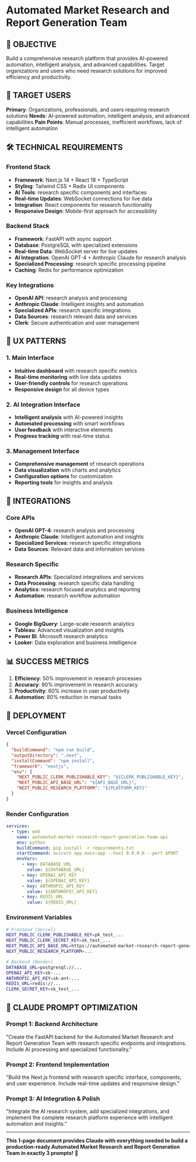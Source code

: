 # Automated Market Research and Report Generation Team

## 🎯 OBJECTIVE
Build a comprehensive research platform that provides AI-powered automation, intelligent analysis, and advanced capabilities. Target organizations and users who need research solutions for improved efficiency and productivity.

## 👥 TARGET USERS
**Primary**: Organizations, professionals, and users requiring research solutions
**Needs**: AI-powered automation, intelligent analysis, and advanced capabilities
**Pain Points**: Manual processes, inefficient workflows, lack of intelligent automation

## 🛠️ TECHNICAL REQUIREMENTS

### Frontend Stack
- **Framework**: Next.js 14 + React 18 + TypeScript
- **Styling**: Tailwind CSS + Radix UI components
- **AI Tools**: research specific components and interfaces
- **Real-time Updates**: WebSocket connections for live data
- **Integration**: React components for research functionality
- **Responsive Design**: Mobile-first approach for accessibility

### Backend Stack
- **Framework**: FastAPI with async support
- **Database**: PostgreSQL with specialized extensions
- **Real-time Data**: WebSocket server for live updates
- **AI Integration**: OpenAI GPT-4 + Anthropic Claude for research analysis
- **Specialized Processing**: research specific processing pipeline
- **Caching**: Redis for performance optimization

### Key Integrations
- **OpenAI API**: research analysis and processing
- **Anthropic Claude**: Intelligent insights and automation
- **Specialized APIs**: research specific integrations
- **Data Sources**: research relevant data and services
- **Clerk**: Secure authentication and user management

## 🎨 UX PATTERNS

### 1. Main Interface
- **Intuitive dashboard** with research specific metrics
- **Real-time monitoring** with live data updates
- **User-friendly controls** for research operations
- **Responsive design** for all device types

### 2. AI Integration Interface
- **Intelligent analysis** with AI-powered insights
- **Automated processing** with smart workflows
- **User feedback** with interactive elements
- **Progress tracking** with real-time status

### 3. Management Interface
- **Comprehensive management** of research operations
- **Data visualization** with charts and analytics
- **Configuration options** for customization
- **Reporting tools** for insights and analysis

## 🔗 INTEGRATIONS

### Core APIs
- **OpenAI GPT-4**: research analysis and processing
- **Anthropic Claude**: Intelligent automation and insights
- **Specialized Services**: research specific integrations
- **Data Sources**: Relevant data and information services

### Research Specific
- **Research APIs**: Specialized integrations and services
- **Data Processing**: research specific data handling
- **Analytics**: research focused analytics and reporting
- **Automation**: research workflow automation

### Business Intelligence
- **Google BigQuery**: Large-scale research analytics
- **Tableau**: Advanced visualization and insights
- **Power BI**: Microsoft research analytics
- **Looker**: Data exploration and business intelligence

## 📊 SUCCESS METRICS
1. **Efficiency**: 50% improvement in research processes
2. **Accuracy**: 90% improvement in research accuracy
3. **Productivity**: 60% increase in user productivity
4. **Automation**: 80% reduction in manual tasks

## 🚀 DEPLOYMENT

### Vercel Configuration
```json
{
  "buildCommand": "npm run build",
  "outputDirectory": ".next",
  "installCommand": "npm install",
  "framework": "nextjs",
  "env": {
    "NEXT_PUBLIC_CLERK_PUBLISHABLE_KEY": "${CLERK_PUBLISHABLE_KEY}",
    "NEXT_PUBLIC_API_BASE_URL": "${API_BASE_URL}",
    "NEXT_PUBLIC_RESEARCH_PLATFORM": "${PLATFORM_KEY}"
  }
}
```

### Render Configuration
```yaml
services:
  - type: web
    name: automated-market-research-report-generation-team-api
    env: python
    buildCommand: pip install -r requirements.txt
    startCommand: uvicorn app.main:app --host 0.0.0.0 --port $PORT
    envVars:
      - key: DATABASE_URL
        value: ${DATABASE_URL}
      - key: OPENAI_API_KEY
        value: ${OPENAI_API_KEY}
      - key: ANTHROPIC_API_KEY
        value: ${ANTHROPIC_API_KEY}
      - key: REDIS_URL
        value: ${REDIS_URL}
```

### Environment Variables
```bash
# Frontend (Vercel)
NEXT_PUBLIC_CLERK_PUBLISHABLE_KEY=pk_test_...
NEXT_PUBLIC_CLERK_SECRET_KEY=sk_test_...
NEXT_PUBLIC_API_BASE_URL=https://automated-market-research-report-generation-team-api.onrender.com
NEXT_PUBLIC_RESEARCH_PLATFORM=...

# Backend (Render)
DATABASE_URL=postgresql://...
OPENAI_API_KEY=sk-...
ANTHROPIC_API_KEY=sk-ant-...
REDIS_URL=redis://...
CLERK_SECRET_KEY=sk_test_...
```

## 🎯 CLAUDE PROMPT OPTIMIZATION

### Prompt 1: Backend Architecture
"Create the FastAPI backend for the Automated Market Research and Report Generation Team with research specific endpoints and integrations. Include AI processing and specialized functionality."

### Prompt 2: Frontend Implementation
"Build the Next.js frontend with research specific interface, components, and user experience. Include real-time updates and responsive design."

### Prompt 3: AI Integration & Polish
"Integrate the AI research system, add specialized integrations, and implement the complete research platform experience with intelligent automation and insights."

---

**This 1-page document provides Claude with everything needed to build a production-ready Automated Market Research and Report Generation Team in exactly 3 prompts!** 🚀
